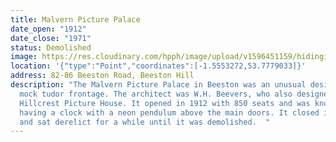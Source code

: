 ```yaml
---
title: Malvern Picture Palace
date_open: "1912"
date_close: "1971"
status: Demolished
image: https://res.cloudinary.com/hpph/image/upload/v1596451159/hidinginplainsight/malvernpicturepalace.svg
location: '{"type":"Point","coordinates":[-1.5553272,53.7779033]}'
address: 82-86 Beeston Road, Beeston Hill
description: "The Malvern Picture Palace in Beeston was an unusual design with a
  mock tudor frontage. The architect was W.H. Beevers, who also designed the
  Hillcrest Picture House. It opened in 1912 with 850 seats and was known for
  having a clock with a neon pendulum above the main doors. It closed in 1971
  and sat derelict for a while until it was demolished.  "
---
```


